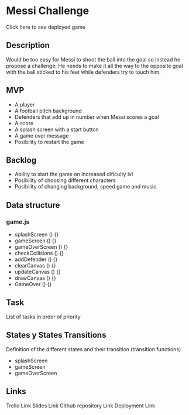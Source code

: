 # Messi Challenge

Click here to see deployed game

## Description
Would be too easy for Messi to shoot the ball into the goal so instead he propose a challenge: He needs to make it all the way to the opposite goal with the ball sticked to his feet while defenders try to touch him.
## MVP
- A player
- A football pitch background
- Defenders that add up in number when Messi scores a goal
- A score
- A splash screen with a start button
- A game over message
- Posibility to restart the game

## Backlog
- Ability to start the game on increased dificulty lvl
- Posibility of choosing different characters
- Posibility of changing background, speed game and music.

## Data structure

### game.js

- splashScreen () {}
- gameScreen () {}
- gameOverScreen () {}
- checkCollisions () {}
- addDefender () {}
- clearCanvas () {}
- updateCanvas () {}
- drawCanvas () {}
- GameOver () {}

## Task
List of tasks in order of priority

## States y States Transitions
Definition of the different states and their transition (transition functions)

- splashScreen
- gameScreen
- gameOverScreen

## Links
Trello Link
Slides Link
Github repository Link
Deployment Link

